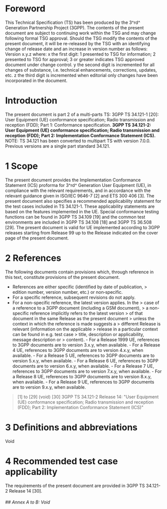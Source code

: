 # Foreword
This Technical Specification (TS) has been produced by the 3^rd^ Generation
Partnership Project (3GPP).
The contents of the present document are subject to continuing work within the
TSG and may change following formal TSG approval. Should the TSG modify the
contents of the present document, it will be re-released by the TSG with an
identifying change of release date and an increase in version number as
follows:
Version x.y.z
where:
x the first digit:
1 presented to TSG for information;
2 presented to TSG for approval;
3 or greater indicates TSG approved document under change control.
y the second digit is incremented for all changes of substance, i.e. technical
enhancements, corrections, updates, etc.
z the third digit is incremented when editorial only changes have been
incorporated in the document.
# Introduction
The present document is part 2 of a multi-parts TS:
3GPP TS 34.121-1 [20]: User Equipment (UE) conformance specification; Radio
transmission and reception (FDD); Part 1: Conformance specification.
**3GPP TS 34.121-2: User Equipment (UE) conformance specification; Radio
transmission and reception (FDD); Part 2: Implementation Conformance Statement
(ICS).**
NOTE: TS 34.121 has been converted to multipart TS with version 7.0.0.
Previous versions are a single part standard 34.121.
# 1 Scope
The present document provides the Implementation Conformance Statement (ICS)
proforma for 3^rd^ Generation User Equipment (UE), in compliance with the
relevant requirements, and in accordance with the relevant guidance given in
ISO/IEC 9646-7 [2] and ETS 300 406 [3].
The present document also specifies a recommended applicability statement for
the test cases included in TS 34.121-1. These applicability statements are
based on the features implemented in the UE.
Special conformance testing functions can be found in 3GPP TS 34.109 [19] and
the common test environments are included in 3GPP TS 34.108 [18] and 3GPP TS
36.508 [29].
The present document is valid for UE implemented according to 3GPP releases
starting from Release 99 up to the Release indicated on the cover page of the
present document.
# 2 References
The following documents contain provisions which, through reference in this
text, constitute provisions of the present document.
  * References are either specific (identified by date of publication, > edition number, version number, etc.) or non‑specific.
  * For a specific reference, subsequent revisions do not apply.
  * For a non-specific reference, the latest version applies. In the > case of a reference to a 3GPP document (including a GSM document), > a non-specific reference implicitly refers to the latest version > of that document in the same Release as the present document > unless the context in which the reference is made suggests a > different Release is relevant (information on the applicable > release in a particular context can be found in e.g. test case > title, description or applicability, message description or > content).
\- For a Release 1999 UE, references to 3GPP documents are to version 3.x.y,
when available.
\- For a Release 4 UE, references to 3GPP documents are to version 4.x.y, when
available.
\- For a Release 5 UE, references to 3GPP documents are to version 5.x.y, when
available.
\- For a Release 6 UE, references to 3GPP documents are to version 6.x.y, when
available.
\- For a Release 7 UE, references to 3GPP documents are to version 7.x.y, when
available.
\- For a Release 8 UE, references to 3GPP documents are to version 8.x.y, when
available.
\- For a Release 9 UE, references to 3GPP documents are to version 9.x.y, when
available.
> [1] to [29] (void)
[30] 3GPP TS 34.121-2 Release 14: \"User Equipment (UE) conformance
specification; Radio transmission and reception (FDD); Part 2: Implementation
Conformance Statement (ICS)\"
# 3 Definitions and abbreviations
Void
# 4 Recommended test case applicability
The requirements of the present document are provided in 3GPP TS 34.121-2
Release 14 [30].
###### ## Annex A to B: Void
#